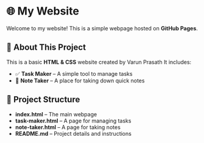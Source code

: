 # 🌐 My Website  

Welcome to my website! This is a simple webpage hosted on **GitHub Pages**.  
## 📖 About This Project  
This is a basic **HTML & CSS** website created by Varun Prasath It includes:  
- ✅ **Task Maker** – A simple tool to manage tasks  
- 📝 **Note Taker** – A place for taking down quick notes  

## 📁 Project Structure  
- **index.html** – The main webpage  
- **task-maker.html** – A page for managing tasks  
- **note-taker.html** – A page for taking notes    
- **README.md** – Project details and instructions  
